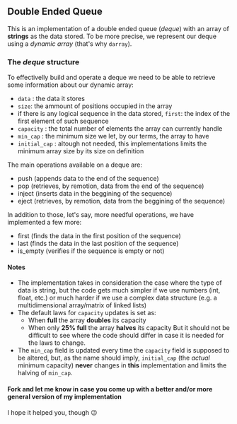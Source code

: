 ## Double Ended Queue
 This is an implementation of a double ended queue (*deque*) with an array of **strings** as the data stored.
 To be more precise, we represent our deque using a *dynamic array* (that's why `darray`).

 ### The *deque* structure
 To effectivelly build and operate a deque we need to be able to retrieve some information about our dynamic array:
 * `data` : the data it stores
 * `size`: the ammount of positions occupied in the array
 * if there is any logical sequence in the data stored, `first`: the index of the first element of such sequence 
 * `capacity` : the total number of elements the array can currently handle
 * `min_cap` : the minimum size we let, by our terms, the array to have
 * `initial_cap` : altough not needed, this implementations limits the minimum array size by its size on definition

 The main operations available on a deque are:
 * push (appends data to the end of the sequence)
 * pop (retrieves, by remotion, data from the end of the sequence)
 * inject (inserts data in the beggining of the sequence)
 * eject (retrieves, by remotion, data from the beggining of the sequence)

 In addition to those, let's say, more needful operations, we have implemented a few more:
 * first (finds the data in the first position of the sequence)
 * last (finds the data in the last position of the sequence)
 * is_empty (verifies if the sequence is empty or not)

 #### Notes
 * The implementation takes in consideration the case where the type of data is string, but the code gets much simpler if we use numbers (int, float, etc.) or much harder if we use a complex data structure (e.g. a multidimensional array/matrix of linked lists)
 * The default laws for `capacity` updates is set as:
    * When **full** the array **doubles** its capacity
    * When only **25% full** the array **halves** its capacity
    But it should not be difficult to see where the code should differ in case it is needed for the laws to change.
 * The `min_cap` field is updated every time the `capacity` field is supposed to be altered, but, as the name should imply, `initial_cap` (the *actual* minimum capacity) **never** changes in **this** implementation and limits the halving of `min_cap`.

 #### Fork and let me know in case you come up with a better and/or more general version of my implementation
 I hope it helped you, though :wink:
